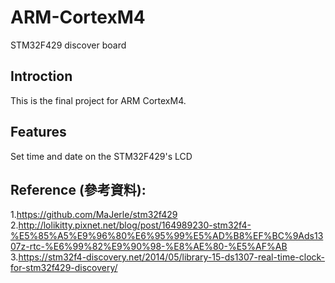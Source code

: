 # ARM-CortexM4
STM32F429 discover board 

## Introction
This is the final project for ARM CortexM4. 
  
## Features
Set time and date on the STM32F429's LCD

## Reference (參考資料): 
1.https://github.com/MaJerle/stm32f429  
2.http://lolikitty.pixnet.net/blog/post/164989230-stm32f4-%E5%85%A5%E9%96%80%E6%95%99%E5%AD%B8%EF%BC%9Ads1307z-rtc-%E6%99%82%E9%90%98-%E8%AE%80-%E5%AF%AB  
3.https://stm32f4-discovery.net/2014/05/library-15-ds1307-real-time-clock-for-stm32f429-discovery/  


